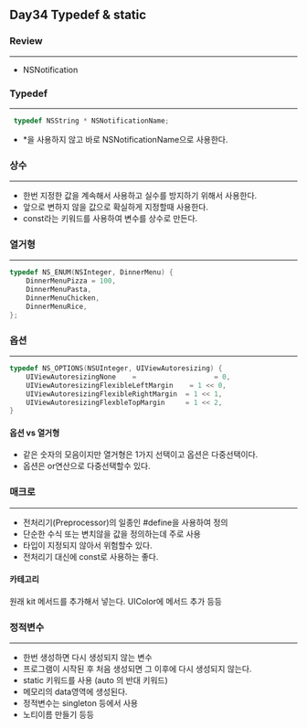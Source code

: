 ## Day34 Typedef & static

### Review
***
- NSNotification

### Typedef
***
```objective-c
 typedef NSString * NSNotificationName;
 ```
 - *을 사용하지 않고 바로 NSNotificationName으로 사용한다. 

### 상수
***
- 한번 지정한 값을 계속해서 사용하고 실수를 방지하기 위해서 사용한다.
- 앞으로 변하지 않을 값으로 확실하게 지정할때 사용한다.
- const라는 키워드를 사용하여 변수를 상수로 만든다. 

### 열거형
***
```objective-c
typedef NS_ENUM(NSInteger, DinnerMenu) {
    DinnerMenuPizza = 100,
    DinnerMenuPasta,
    DinnerMenuChicken,
    DinnerMenuRice,
};
```

### 옵션
***
```objective-c
typedef NS_OPTIONS(NSUInteger, UIViewAutoresizing) {
    UIViewAutoresizingNone    =                   = 0,
    UIViewAutoresizingFlexibleLeftMargin    = 1 << 0,
    UIViewAutoresizingFlexibleRightMargin  = 1 << 1,
    UIViewAutoresizingFlexbleTopMargin     = 1 << 2,
}
```
#### 옵션 vs 열거형
- 같은 숫자의 모음이지만 열거형은 1가지 선택이고 옵션은 다중선택이다. 
- 옵션은 or연산으로 다중선택할수 있다. 

### 매크로
***
- 전처리기(Preprocessor)의 일종인 #define을 사용하여 정의 
- 단순한 수식 또는 변치않을 값을 정의하는데 주로 사용
- 타입이 지정되지 않아서 위험할수 있다. 
- 전처리기 대신에 const로 사용하는 좋다. 

#### 카테고리 
원래 kit 메서드를 추가해서 넣는다. 
UIColor에 메서드 추가 등등 

### 정적변수
***
- 한번 생성하면 다시 생성되지 않는 변수
- 프로그램이 시작된 후 처음 생성되면 그 이후에 다시 생성되지 않는다. 
- static 키워드를 사용 (auto 의 반대 키워드)
- 메모리의 data영역에 생성된다. 
- 정적변수는 singleton 등에서 사용 
- 노티이름 만들기 등등 






